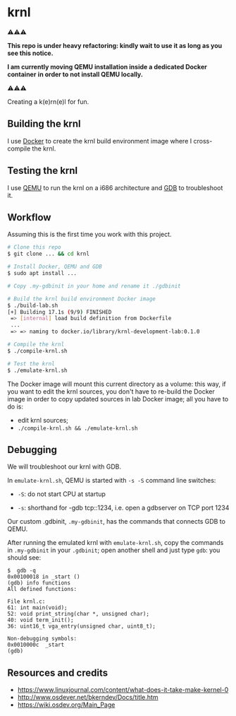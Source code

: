 # krnl

⚠️⚠️⚠️

**This repo is under heavy refactoring: kindly wait to use it as long as you**
**see this notice.**

**I am currently moving QEMU installation inside a dedicated Docker container**
**in order to not install QEMU locally.**

⚠️⚠️⚠️

Creating a k(e)rn(e)l for fun.

## Building the krnl

I use [Docker](https://www.docker.com/) to create the krnl build environment 
image where I cross-compile the krnl.

## Testing the krnl

I use [QEMU](https://www.qemu.org/) to run the krnl on a i686 architecture and 
[GDB](https://www.sourceware.org/gdb/) to troubleshoot it.

## Workflow

Assuming this is the first time you work with this project.

```bash
# Clone this repo
$ git clone ... && cd krnl

# Install Docker, QEMU and GDB
$ sudo apt install ...

# Copy .my-gdbinit in your home and rename it ./gdbinit

# Build the krnl build environment Docker image
$ ./build-lab.sh
[+] Building 17.1s (9/9) FINISHED                                                             
 => [internal] load build definition from Dockerfile                   0.0s
 ...
 => => naming to docker.io/library/krnl-development-lab:0.1.0          0.0s

# Compile the krnl
$ ./compile-krnl.sh                       

# Test the krnl
$ ./emulate-krnl.sh
```

The Docker image will mount this current directory as a volume: this way, if 
you want to edit the krnl sources, you don't have to re-build the Docker image 
in order to copy updated sources in lab Docker image; all you have to do is:

- edit krnl sources;
- `./compile-krnl.sh && ./emulate-krnl.sh`

## Debugging

We will troubleshoot our krnl with GDB.

In `emulate-krnl.sh`, QEMU is started with `-s -S` command line switches:

- `-S`: do not start CPU at startup

- `-s`: shorthand for -gdb tcp::1234, i.e. open a gdbserver on TCP port 1234

Our custom .gdbinit, `.my-gdbinit`, has the commands that connects GDB to QEMU.

After running the emulated krnl with `emulate-krnl.sh`, copy the commands in 
`.my-gdbinit` in your `.gdbinit`; open another shell and just type `gdb`: 
you should see:

```
$  gdb -q  
0x00100018 in _start ()
(gdb) info functions
All defined functions:

File krnl.c:
61:	int main(void);
52:	void print_string(char *, unsigned char);
40:	void term_init();
36:	uint16_t vga_entry(unsigned char, uint8_t);

Non-debugging symbols:
0x0010000c  _start
(gdb) 
```

## Resources and credits

- https://www.linuxjournal.com/content/what-does-it-take-make-kernel-0
- http://www.osdever.net/bkerndev/Docs/title.htm
- https://wiki.osdev.org/Main_Page
